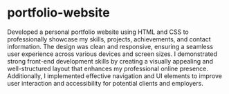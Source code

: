# portfolio-website
Developed a personal portfolio website using HTML and CSS to professionally showcase my skills, projects, achievements, and contact information.
The design was clean and responsive, ensuring a seamless user experience across various devices and screen sizes.
I demonstrated strong front-end development skills by creating a visually appealing and well-structured layout that enhances my professional online presence.
Additionally, I implemented effective navigation and UI elements to improve user interaction and accessibility for potential clients and employers.
